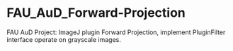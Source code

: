 # FAU_AuD_Forward-Projection
FAU AuD Project: ImageJ plugin Forward Projection, implement PluginFilter interface operate on grayscale images.
